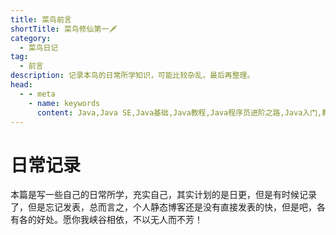 ```yaml
---
title: 菜鸟前言
shortTitle: 菜鸟修仙第一🗡
category:
  - 菜鸟日记
tag:
  - 前言
description: 记录本鸟的日常所学知识，可能比较杂乱，最后再整理。
head:
  - - meta
    - name: keywords
      content: Java,Java SE,Java基础,Java教程,Java程序员进阶之路,Java入门,教程,java数组,数组,复盘Java基础知识,Java随笔,菜鸟日记
---
```

# 日常记录
本篇是写一些自己的日常所学，充实自己，其实计划的是日更，但是有时候记录了，但是忘记发表，总而言之，个人静态博客还是没有直接发表的快，但是吧，各有各的好处。愿你我峡谷相依，不以无人而不芳！
